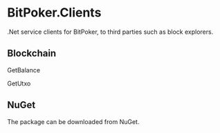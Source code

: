 # BitPoker.Clients
.Net service clients for BitPoker, to third parties such as block explorers.

## Blockchain

GetBalance

GetUtxo

## NuGet
The package can be downloaded from NuGet.
